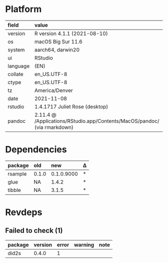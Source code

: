 # Platform

|field    |value                                                                     |
|:--------|:-------------------------------------------------------------------------|
|version  |R version 4.1.1 (2021-08-10)                                              |
|os       |macOS Big Sur 11.6                                                        |
|system   |aarch64, darwin20                                                         |
|ui       |RStudio                                                                   |
|language |(EN)                                                                      |
|collate  |en_US.UTF-8                                                               |
|ctype    |en_US.UTF-8                                                               |
|tz       |America/Denver                                                            |
|date     |2021-11-08                                                                |
|rstudio  |1.4.1717 Juliet Rose (desktop)                                            |
|pandoc   |2.11.4 @ /Applications/RStudio.app/Contents/MacOS/pandoc/ (via rmarkdown) |

# Dependencies

|package |old   |new        |Δ  |
|:-------|:-----|:----------|:--|
|rsample |0.1.0 |0.1.0.9000 |*  |
|glue    |NA    |1.4.2      |*  |
|tibble  |NA    |3.1.5      |*  |

# Revdeps

## Failed to check (1)

|package |version |error |warning |note |
|:-------|:-------|:-----|:-------|:----|
|did2s   |0.4.0   |1     |        |     |

